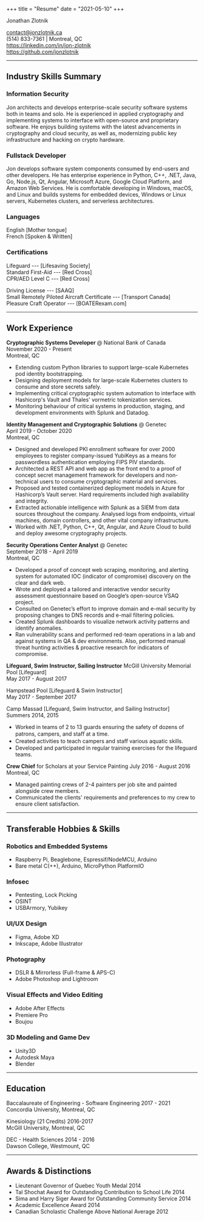 +++
title = "Resume"
date = "2021-05-10"
+++

Jonathan Zlotnik

contact@jonzlotnik.ca \
(514) 833-7361 | Montreal, QC \
https://linkedin.com/in/jon-zlotnik \
https://github.com/jonzlotnik

_________________________________

## Industry Skills Summary

### Information Security

Jon architects and develops enterprise-scale security software systems both in teams and solo.
He is experienced in applied cryptography and implementing systems to interface with open-source and proprietary software.
He enjoys building systems with the latest advancements in cryptography and cloud security, as well as, modernizing public key infrastructure and hacking on crypto hardware.

### Fullstack Developer

Jon develops software system components consumed by end-users and other developers.
He has enterprise experience in Python, C++, .NET, Java, Go, Node.js, Qt, Angular, Microsoft Azure, Google Cloud Platform, and Amazon Web Services.
He is comfortable developing in Windows, macOS, and Linux and builds systems for embedded devices, Windows or Linux servers, Kubernetes clusters, and serverless architectures.


### Languages

English [Mother tongue] \
French [Spoken & Written]

### Certifications

Lifeguard --- [Lifesaving Society] \
Standard First-Aid --- [Red Cross] \
CPR/AED Level C --- [Red Cross]

Driving License --- [SAAQ] \
Small Remotely Piloted Aircraft Certificate --- [Transport Canada] \
Pleasure Craft Operator --- [BOATERexam.com]

_________________________________

## Work Experience

**Cryptographic Systems Developer** @ National Bank of Canada \
November 2020 - Present \
Montreal, QC

- Extending custom Python libraries to support large-scale Kubernetes pod identity bootstrapping.
- Designing deployment models for large-scale Kubernetes clusters to consume and store secrets safely.
- Implementing critical cryptographic system automation to interface with Hashicorp's Vault and Thales' vormetric tokenization services.
- Monitoring behaviour of critical systems in production, staging, and development environments with Splunk and Datadog.


**Identity Management and Cryptographic Solutions** @ Genetec \
April 2019 - October 2020 \
Montreal, QC

- Designed and developed PKI enrollment software for over 2000 employees to register company-issued YubiKeys as a means for passwordless authentication employing FIPS PIV standards.
- Architected a REST API and web app as the front end to a proof of concept secret management framework for developers and non-technical users to consume cryptographic material and services.
- Proposed and tested containerized deployment models in Azure for Hashicorp’s Vault server. Hard requirements included high availability and integrity.
- Extracted actionable intelligence with Splunk as a SIEM from data sources throughout the company. Analysed logs from endpoints, virtual machines, domain controllers, and other vital company infrastructure.
- Worked with .NET, Python, C++, Qt, Angular, and Azure Cloud to build and deploy awesome cryptography projects.

**Security Operations Center Analyst** @ Genetec \
September 2018 - April 2019 \
Montreal, QC

- Developed a proof of concept web scraping, monitoring, and alerting system for automated IOC (indicator of compromise) discovery on the clear and dark web.
- Wrote and deployed a tailored and interactive vendor security assessment questionnaire based on Google’s open-source VSAQ project.
- Consulted on Genetec’s effort to improve domain and e-mail security by proposing changes to DNS records and e-mail filtering policies.
- Created Splunk dashboards to visualize network activity patterns and identify anomalies.
- Ran vulnerability scans and performed red-team operations in a lab and against systems in QA & dev environments. Also, performed manual threat hunting activities & proactive research for indicators of compromise.

**Lifeguard, Swim Instructor, Sailing Instructor**
McGill University Memorial Pool [Lifeguard] \
May 2017 - August 2017

Hampstead Pool [Lifeguard & Swim Instructor] \
May 2017 - September 2017

Camp Massad [Lifeguard, Swim Instructor, and Sailing Instructor] \
Summers 2014, 2015

- Worked in teams of 2 to 13 guards ensuring the safety of dozens of patrons, campers, and staﬀ at a time.
- Created activities to teach campers and staﬀ various aquatic skills.
- Developed and participated in regular training exercises for the lifeguard teams.

**Crew Chief** for Scholars at your Service Painting July 2016 - August 2016 \
Montreal, QC

- Managed painting crews of 2-4 painters per job site and painted alongside crew members.
- Communicated the clients' requirements and preferences to my crew to ensure client satisfaction.

_________________________________

## Transferable Hobbies & Skills

### Robotics and Embedded Systems

- Raspberry Pi, Beaglebone, Espressif/NodeMCU, Arduino
- Bare metal C(++), Arduino, MicroPython PlatformIO
  
### Infosec

- Pentesting, Lock Picking
- OSINT
- USBArmory, Yubikey

### UI/UX Design

- Figma, Adobe XD
- Inkscape, Adobe Illustrator

### Photography

- DSLR & Mirrorless (Full-frame & APS-C)
- Adobe Photoshop and Lightroom

### Visual Effects and Video Editing

- Adobe After Eﬀects
- Premiere Pro
- Boujou

### 3D Modeling and Game Dev

- Unity3D
- Autodesk Maya
- Blender

_________________________________

## Education

Baccalaureate of Engineering - Software Engineering 2017 - 2021 \
Concordia University, Montreal, QC

Kinesiology (21 Credits) 2016-2017 \
McGill University, Montreal, QC

DEC - Health Sciences 2014 - 2016 \
Dawson College, Westmount, QC

_________________________________

## Awards & Distinctions

- Lieutenant Governor of Quebec Youth Medal 2014
- Tal Shochat Award for Outstanding Contribution to School Life 2014
- Sima and Harry Siger Award for Outstanding Community Service 2014
- Academic Excellence Award 2014
- Canadian Scholastic Challenge Above National Average 2012
